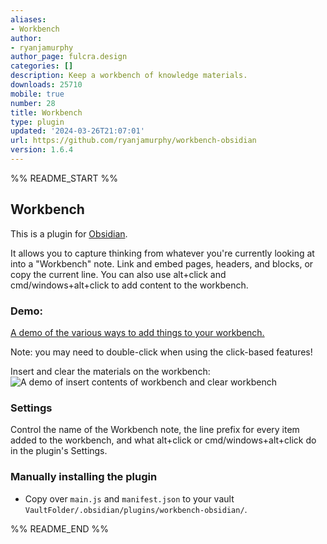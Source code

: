 ```yaml
---
aliases:
- Workbench
author:
- ryanjamurphy
author_page: fulcra.design
categories: []
description: Keep a workbench of knowledge materials.
downloads: 25710
mobile: true
number: 28
title: Workbench
type: plugin
updated: '2024-03-26T21:07:01'
url: https://github.com/ryanjamurphy/workbench-obsidian
version: 1.6.4
---
```


%% README_START %%

## Workbench

This is a plugin for [Obsidian](https://obsidian.md).

It allows you to capture thinking from whatever you're currently looking at into a "Workbench" note. Link and embed pages, headers, and blocks, or copy the current line. You can also use alt+click and cmd/windows+alt+click to add content to the workbench.

### Demo:

[A demo of the various ways to add things to your workbench.](https://i.imgur.com/tG4dOvp.gif)

Note: you may need to double-click when using the click-based features! 

Insert and clear the materials on the workbench:
![A demo of insert contents of workbench and clear workbench](https://i.imgur.com/YCazTIb.gif)

### Settings
Control the name of the Workbench note, the line prefix for every item added to the workbench, and what alt+click or cmd/windows+alt+click do in the plugin's Settings.

### Manually installing the plugin

- Copy over `main.js` and `manifest.json` to your vault `VaultFolder/.obsidian/plugins/workbench-obsidian/`.


%% README_END %%